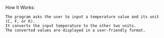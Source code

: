 How It Works:

    The program asks the user to input a temperature value and its unit (C, F, or K).
    It converts the input temperature to the other two units.
    The converted values are displayed in a user-friendly format.
